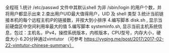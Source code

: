 全程班
1.统计 /etc/passwd 文件中其默认shell 为非 /sbin/login 的用户个数，并将用户都显示出来
2.查出用户UID最大值得用户，UID 及 shell 类型
3.统计当前链接本机的每个远程主机IP的链接数，并按大到小排序
4.编写脚本 disk.sh , 显示当前硬盘区中空间利用率最大的值
5.编写脚本 systeminfo.sh, 显示当前主机系统信息，包过：主机名，IPv4，操控系统版本，内核版本，CPU型号，内存大小，硬盘大小
6.20分钟通过vimtutor （可参考 https://yyqing.me/post/2017/2017-02-22-vimtutor-chinese-summary）